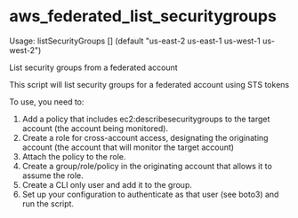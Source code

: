 # aws_federated_list_securitygroups

Usage: listSecurityGroups <account> [<region>] (default \"us-east-2 us-east-1 us-west-1 us-west-2\")

List security groups from a federated account

This script will list security groups for a federated account using STS tokens

To use, you need to:
1. Add a policy that includes ec2:describesecuritygroups to the target account (the account being monitored).
2. Create a role for cross-account access, designating the originating account (the account that will monitor the target account)
3. Attach the policy to the role.
4. Create a group/role/policy in the originating account that allows it to assume the role.
5. Create a CLI only user and add it to the group.
6. Set up your configuration to authenticate as that user (see boto3) and run the script.
